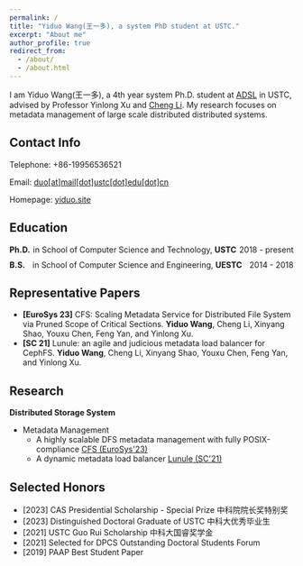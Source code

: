 ```yaml
---
permalink: /
title: "Yiduo Wang(王一多), a system PhD student at USTC."
excerpt: "About me"
author_profile: true
redirect_from: 
  - /about/
  - /about.html
---
```


I am Yiduo Wang(王一多), a 4th year system Ph.D. student at [ADSL](http://adsl.ustc.edu.cn/) in USTC, advised by Professor Yinlong Xu and [Cheng Li](http://staff.ustc.edu.cn/~chengli7/). My research focuses on metadata management of large scale distributed distributed systems.

Contact Info
------
Telephone: 	+86-19956536521

Email: 	<a href="mailto:duo@mail.ustc.edu.cn">duo\[at\]mail\[dot\]ustc\[dot\]edu\[dot\]cn</a>

Homepage: 	[yiduo.site](http://yiduo.site/)

Education
------

<div style="display: flex; justify-content: space-between; align-items: center; margin-bottom: 10px;">
  <div style="font-weight: bold;">Ph.D.</div>
  <div>in School of Computer Science and Technology, <b>USTC</b></div>
  <div style="text-align: right;">2018 - present</div>
</div>

<div style="display: flex; justify-content: space-between; align-items: center; margin-bottom: 10px;">
  <div style="font-weight: bold;">B.S.</div>
  <div> in School of Computer Science and Engineering, <b>UESTC</b></div>
  <div style="text-align: right;">2014 - 2018</div>
</div>

<!-- **Ph.D.** in 
**B.S.** in School of Computer Science and Engineering, UESTC -->

Representative Papers
------

- **[EuroSys 23]** CFS: Scaling Metadata Service for Distributed File System via Pruned Scope of Critical Sections. **Yiduo Wang**, Cheng Li, Xinyang Shao, Youxu Chen, Feng Yan, and Yinlong Xu.
- **[SC 21]** Lunule: an agile and judicious metadata load balancer for CephFS. **Yiduo Wang**, Cheng Li, Xinyang Shao, Youxu Chen, Feng Yan, and Yinlong Xu.

Research
------

**Distributed Storage System**

- Metadata Management
  - A highly scalable DFS metadata management with fully POSIX-compliance [CFS (EuroSys'23)](publication/2023-05-08-CFS)
  - A dynamic metadata load balancer [Lunule (SC'21)](publication/2021-11-14-Lunule)

Selected Honors
------
- [2023] CAS Presidential Scholarship - Special Prize 中科院院长奖特别奖
- [2023] Distinguished Doctoral Graduate of USTC 中科大优秀毕业生
- [2021] USTC Guo Rui Scholarship 中科大国睿奖学金
- [2021] Selected for DPCS Outstanding Doctoral Students Forum 
- [2019] PAAP Best Student Paper